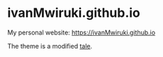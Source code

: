 # ivanMwiruki.github.io

My personal website: https://ivanMwiruki.github.io

The theme is a modified [tale](https://github.com/chesterhow/tale).